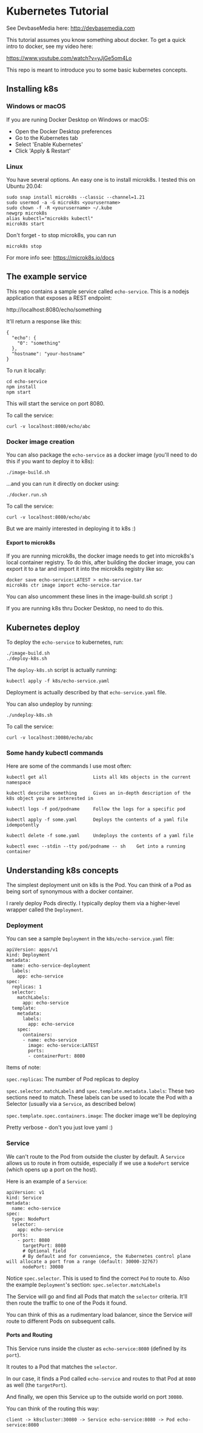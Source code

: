 # Kubernetes Tutorial
See DevbaseMedia here: http://devbasemedia.com

This tutorial assumes you know something about docker.  To get a quick intro to docker, see my video here:

https://www.youtube.com/watch?v=yJjGe5om4Lo

This repo is meant to introduce you to some basic kubernetes concepts.

## Installing k8s
### Windows or macOS
If you are runing Docker Desktop on Windows or macOS:
- Open the Docker Desktop preferences
- Go to the Kubernetes tab
- Select 'Enable Kubernetes'
- Click 'Apply & Restart'

### Linux
You have several options.  An easy one is to install microk8s.  I tested this on Ubuntu 20.04:

```
sudo snap install microk8s --classic --channel=1.21
sudo usermod -a -G microk8s <yourusername>
sudo chown -f -R <yourusername> ~/.kube
newgrp microk8s
alias kubectl="microk8s kubectl"
microk8s start
```

Don't forget - to stop microk8s, you can run
```
microk8s stop
```

For more info see:
https://microk8s.io/docs

## The example service
This repo contains a sample service called `echo-service`.  This is a nodejs application that exposes a REST endpoint:

http://localhost:8080/echo/something

It'll return a response like this:

```
{
  "echo": {
    "0": "something"
  },
  "hostname": "your-hostname"
}
```

To run it locally:

```
cd echo-service
npm install
npm start
```

This will start the service on port 8080.

To call the service:

```
curl -v localhost:8080/echo/abc
```


### Docker image creation
You can also package the `echo-service` as a docker image (you'll need to do this if you want to deploy it to k8s):

```
./image-build.sh
```

...and you can run it directly on docker using:

```
./docker.run.sh
```

To call the service:

```
curl -v localhost:8080/echo/abc
```

But we are mainly interested in deploying it to k8s :)

#### Export to microk8s
If you are running microk8s, the docker image needs to get into microk8s's local container registry.  To do this, after building the docker image, you can export it to a tar and import it into the microk8s registry like so:

```
docker save echo-service:LATEST > echo-service.tar
microk8s ctr image import echo-service.tar
```

You can also uncomment these lines in the image-build.sh script :)

If you are running k8s thru Docker Desktop, no need to do this.

## Kubernetes deploy
To deploy the `echo-service` to kubernetes, run:

```
./image-build.sh
./deploy-k8s.sh
```

The `deploy-k8s.sh` script is actually running:

```
kubectl apply -f k8s/echo-service.yaml
```

Deployment is actually described by that `echo-service.yaml` file.

You can also undeploy by running:

```
./undeploy-k8s.sh
```

To call the service:

```
curl -v localhost:30080/echo/abc
```

### Some handy kubectl commands
Here are some of the commands I use most often:

```
kubectl get all                 Lists all k8s objects in the current namespace

kubectl describe something      Gives an in-depth description of the k8s object you are interested in

kubectl logs -f pod/podname     Follow the logs for a specific pod

kubectl apply -f some.yaml      Deploys the contents of a yaml file idempotently

kubectl delete -f some.yaml     Undeploys the contents of a yaml file

kubectl exec --stdin --tty pod/podname -- sh    Get into a running container
```

## Understanding k8s concepts
The simplest deployment unit on k8s is the Pod.  You can think of a Pod as being sort of synonymous with a docker container.

I rarely deploy Pods directly.  I typically deploy them via a higher-level wrapper called the `Deployment`.

### Deployment
You can see a sample `Deployment` in the `k8s/echo-service.yaml` file:

```
apiVersion: apps/v1
kind: Deployment
metadata:
  name: echo-service-deployment
  labels:
    app: echo-service
spec:
  replicas: 1
  selector:
    matchLabels:
      app: echo-service
  template:
    metadata:
      labels:
        app: echo-service
    spec:
      containers:
      - name: echo-service
        image: echo-service:LATEST
        ports:
        - containerPort: 8080
```

Items of note:

`spec.replicas`: The number of Pod replicas to deploy

`spec.selector.matchLabels` and `spec.template.metadata.labels`: These two sections need to match.  These labels can be used to locate the Pod with a Selector (usually via a `Service`, as described below)

`spec.template.spec.containers.image`: The docker image we'll be deploying

Pretty verbose - don't you just love yaml :)

### Service
We can't route to the Pod from outside the cluster by default.  A `Service` allows us to route in from outside, especially if we use a `NodePort` service (which opens up a port on the host).

Here is an example of a `Service`:

```
apiVersion: v1
kind: Service
metadata:
  name: echo-service
spec:
  type: NodePort
  selector:
    app: echo-service
  ports:
    - port: 8080
      targetPort: 8080
      # Optional field
      # By default and for convenience, the Kubernetes control plane will allocate a port from a range (default: 30000-32767)
      nodePort: 30080
```

Notice `spec.selector`.  This is used to find the correct `Pod` to route to.  Also the example `Deployment`'s section: ``spec.selector.matchLabels``

The Service will go and find all Pods that match the `selector` criteria.  It'll then route the traffic to one of the Pods it found.

You can think of this as a rudimentary load balancer, since the Service *will* route to different Pods on subsequent calls.

#### Ports and Routing
This Service runs inside the cluster as `echo-service:8080` (defined by its `port`).  

It routes to a Pod that matches the `selector`.  

In our case, it finds a Pod called `echo-service` and routes to that Pod at `8080` as well (the `targetPort`).

And finally, we open this Service up to the outside world on port `30080`.

You can think of the routing this way:

```
client -> k8scluster:30080 -> Service echo-service:8080 -> Pod echo-service:8080
```

